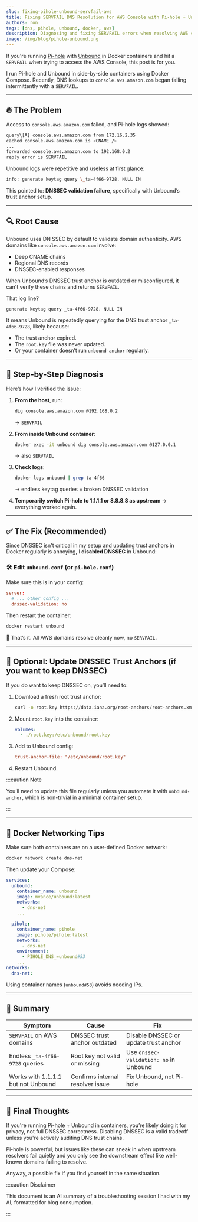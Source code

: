 ```yaml
---
slug: fixing-pihole-unbound-servfail-aws
title: Fixing SERVFAIL DNS Resolution for AWS Console with Pi-hole + Unbound
authors: ron
tags: [dns, pihole, unbound, docker, aws]
description: Diagnosing and fixing SERVFAIL errors when resolving AWS console domains via Pi-hole + Unbound in a Docker setup.
image: /img/blog/pihole-unbound.png
---
```


If you're running [Pi-hole](https://pi-hole.net/) with [Unbound](https://nlnetlabs.nl/projects/unbound/about/) in Docker containers and hit a `SERVFAIL` when trying to access the AWS Console, this post is for you.

I run Pi-hole and Unbound in side-by-side containers using Docker Compose. Recently, DNS lookups to `console.aws.amazon.com` began failing intermittently with a `SERVFAIL`.

---

## 🔥 The Problem

Access to `console.aws.amazon.com` failed, and Pi-hole logs showed:

```bash
query\[A] console.aws.amazon.com from 172.16.2.35
cached console.aws.amazon.com is <CNAME />
...
forwarded console.aws.amazon.com to 192.168.0.2
reply error is SERVFAIL
```

Unbound logs were repetitive and useless at first glance:

```bash
info: generate keytag query \_ta-4f66-9728. NULL IN
```

This pointed to: **DNSSEC validation failure**, specifically with Unbound’s trust anchor setup.

---

## 🔍 Root Cause

Unbound uses DN SSEC by default to validate domain authenticity. AWS domains like `console.aws.amazon.com` involve:

- Deep CNAME chains
- Regional DNS records
- DNSSEC-enabled responses

When Unbound’s DNSSEC trust anchor is outdated or misconfigured, it can't verify these chains and returns `SERVFAIL`.

That log line?

```text
generate keytag query _ta-4f66-9728. NULL IN
````

It means Unbound is repeatedly querying for the DNS trust anchor `_ta-4f66-9728`, likely because:

* The trust anchor expired.
* The `root.key` file was never updated.
* Or your container doesn’t run `unbound-anchor` regularly.

---

## 🧪 Step-by-Step Diagnosis

Here’s how I verified the issue:

1. **From the host**, run:

   ```bash
   dig console.aws.amazon.com @192.168.0.2
   ```

   → `SERVFAIL`

2. **From inside Unbound container**:

   ```bash
   docker exec -it unbound dig console.aws.amazon.com @127.0.0.1
   ```

   → also `SERVFAIL`

3. **Check logs**:

   ```bash
   docker logs unbound | grep ta-4f66
   ```

   → endless keytag queries = broken DNSSEC validation

4. **Temporarily switch Pi-hole to 1.1.1.1 or 8.8.8.8 as upstream** → everything worked again.

---

## ✅ The Fix (Recommended)

Since DNSSEC isn't critical in my setup and updating trust anchors in Docker regularly is annoying, I **disabled DNSSEC** in Unbound:

### 🛠 Edit `unbound.conf` (or `pi-hole.conf`)

Make sure this is in your config:

```conf
server:
  # ... other config ...
  dnssec-validation: no
```

Then restart the container:

```bash
docker restart unbound
```

🎉 That’s it. All AWS domains resolve cleanly now, no `SERVFAIL`.

---

## 🧰 Optional: Update DNSSEC Trust Anchors (if you want to keep DNSSEC)

If you do want to keep DNSSEC on, you’ll need to:

1. Download a fresh root trust anchor:

   ```bash
   curl -o root.key https://data.iana.org/root-anchors/root-anchors.xml
   ```

2. Mount `root.key` into the container:

   ```yaml
   volumes:
     - ./root.key:/etc/unbound/root.key
   ```

3. Add to Unbound config:

   ```conf
   trust-anchor-file: "/etc/unbound/root.key"
   ```

4. Restart Unbound.

:::caution Note

You’ll need to update this file regularly unless you automate it with `unbound-anchor`, which is non-trivial in a minimal container setup.

:::

---

## 🐳 Docker Networking Tips

Make sure both containers are on a user-defined Docker network:

```bash
docker network create dns-net
```

Then update your Compose:

```yaml
services:
  unbound:
    container_name: unbound
    image: mvance/unbound:latest
    networks:
      - dns-net
    ...

  pihole:
    container_name: pihole
    image: pihole/pihole:latest
    networks:
      - dns-net
    environment:
      - PIHOLE_DNS_=unbound#53
    ...
networks:
  dns-net:
```

Using container names (`unbound#53`) avoids needing IPs.

---

## 🧩 Summary

| Symptom                            | Cause                            | Fix                                    |
| ---------------------------------- | -------------------------------- | -------------------------------------- |
| `SERVFAIL` on AWS domains          | DNSSEC trust anchor outdated     | Disable DNSSEC or update trust anchor  |
| Endless `_ta-4f66-9728` queries    | Root key not valid or missing    | Use `dnssec-validation: no` in Unbound |
| Works with 1.1.1.1 but not Unbound | Confirms internal resolver issue | Fix Unbound, not Pi-hole               |

---

## 🧠 Final Thoughts

If you're running Pi-hole + Unbound in containers, you’re likely doing it for privacy, not full DNSSEC correctness. Disabling DNSSEC is a valid tradeoff unless you're actively auditing DNS trust chains.

Pi-hole is powerful, but issues like these can sneak in when upstream resolvers fail quietly and you only see the downstream effect like well-known domains failing to resolve.

Anyway, a possible fix if you find yourself in the same situation.

:::caution Disclaimer

This document is an AI summary of a troubleshooting session I had with my AI, formatted for blog consumption.

:::
